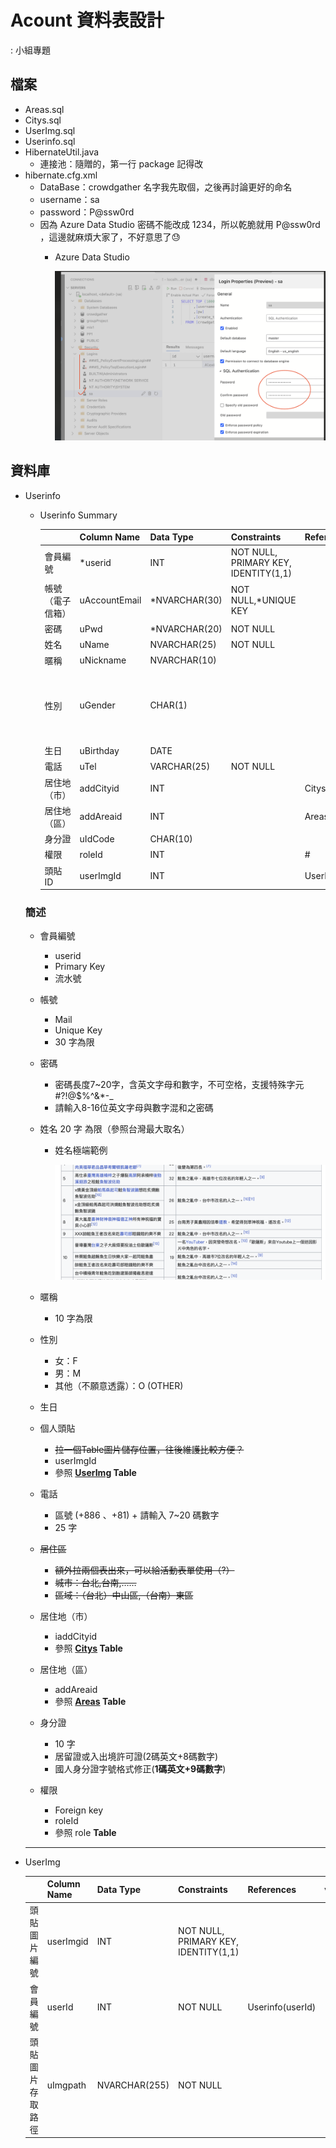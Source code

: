 # Acount 資料表設計

: 小組專題

## 檔案

- Areas.sql
- Citys.sql
- UserImg.sql
- Userinfo.sql
- HibernateUtil.java
    - 連接池：隨贈的，第一行 package 記得改
- hibernate.cfg.xml
    - DataBase：crowdgather
    名字我先取個，之後再討論更好的命名
    - username：sa
    - password：P@ssw0rd
    * 因為 Azure Data Studio 密碼不能改成 1234，所以乾脆就用 P@ssw0rd ，這邊就麻煩大家了，不好意思了😓
        - Azure Data Studio
            
            ![Untitled](img/Untitled.png)
            

## 資料庫

- Userinfo
    - Userinfo Summary
        
        
        |  | Column Name | Data Type | Constraints | References | value |
        | --- | --- | --- | --- | --- | --- |
        | 會員編號 | *userid | INT | NOT NULL, PRIMARY KEY, IDENTITY(1,1) |  |  |
        | 帳號（電子信箱） | uAccountEmail | *NVARCHAR(30) | NOT NULL,*UNIQUE KEY |  |  |
        | 密碼 | uPwd | *NVARCHAR(20) | NOT NULL |  |  |
        | 姓名 | uName | NVARCHAR(25) | NOT NULL |  |  |
        | 暱稱 | uNickname | NVARCHAR(10) |  |  |  |
        | 性別 | uGender | CHAR(1) |  |  | 女：F / 男：M / 其他：O |
        | 生日 | uBirthday | DATE |  |  |  |
        | 電話 | uTel | VARCHAR(25) | NOT NULL |  |  |
        | 居住地（市） | addCityid | INT |  | Citys(addCityid) |  |
        | 居住地（區） | addAreaid | INT |  | Areas(addAreaid) |  |
        | 身分證 | uIdCode | CHAR(10) |  |  |  |
        | 權限 | roleId | INT |  | # |  |
        | 頭貼 ID | userImgId | INT |  | UserImg(userImgId) |  |
    
    ### 簡述
    
    - 會員編號
        - userid
        - Primary Key
        - 流水號
    - 帳號
        - Mail
        - Unique Key
        - 30 字為限
    - 密碼
        - 密碼長度7~20字，含英文字母和數字，不可空格，支援特殊字元 #?!@$%^&*-_
        - 請輸入8-16位英文字母與數字混和之密碼
    - 姓名
    20 字 為限（參照台灣最大取名）
        - 姓名極端範例
            
            ![Untitled](img/Untitled%201.png)
            
    - 暱稱
        - 10 字為限
    - 性別
        - 女：F
        - 男：M
        - 其他（不願意透露）：O (OTHER)
    - 生日
    - 個人頭貼
        - ~~拉一個Table圖片儲存位置，往後維護比較方便？~~
        - userImgId
        - 參照 **[UserImg](https://github.com/bochen0116/2rd_group_presentation/blob/main/UserImg.sql) Table**
    - 電話
        - 區號 (+886 、+81) + 請輸入 7~20 碼數字
        - 25 字
    - ~~居住區~~
        - ~~額外拉兩個表出來，可以給活動表單使用（?）~~
        - ~~城市：台北,台南,……~~
        - ~~區域：（台北）中山區,（台南）東區~~
    - 居住地（市）
        - iaddCityid
        - 參照 **[Citys](https://github.com/bochen0116/2rd_group_presentation/blob/main/Citys.sql) Table**
    - 居住地（區）
        - addAreaid
        - 參照 **[Areas](https://github.com/bochen0116/2rd_group_presentation/blob/main/Areas.sql) Table**
    - 身分證
        - 10 字
        - 居留證或入出境許可證(2碼英文+8碼數字)
        - 國人身分證字號格式修正(**1碼英文+9碼數字**)
    - 權限
        - Foreign key
        - roleId
        - 參照 role **Table**
    
    ---
    
- UserImg‎
    
    
    |  | Column Name | Data Type | Constraints | References | value |
    | --- | --- | --- | --- | --- | --- |
    | 頭貼圖片編號 | userImgid | INT | NOT NULL, PRIMARY KEY, IDENTITY(1,1) |  |  |
    | 會員編號 | userId | INT | NOT NULL | Userinfo(userId) |  |
    | 頭貼圖片存取路徑 | uImgpath | NVARCHAR(255) | NOT NULL |  |  |